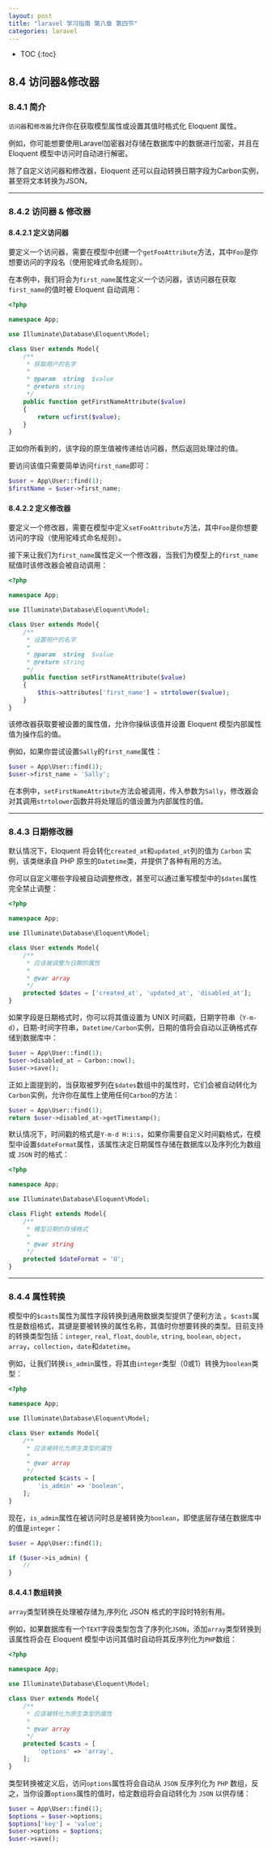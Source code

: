 ```yaml
---
layout: post
title: "laravel 学习指南 第八章 第四节"
categories: laravel
---
```


* TOC
{:toc}


## 8.4 访问器&修改器

### 8.4.1 简介

`访问器`和`修改器`允许你在获取模型属性或设置其值时格式化 Eloquent 属性。

例如，你可能想要使用Laravel加密器对存储在数据库中的数据进行加密，并且在 Eloquent 模型中访问时自动进行解密。

除了自定义访问器和修改器，Eloquent 还可以自动转换日期字段为Carbon实例，甚至将文本转换为JSON。

----

### 8.4.2 访问器 & 修改器

#### 8.4.2.1 定义访问器

要定义一个访问器，需要在模型中创建一个`getFooAttribute`方法，其中`Foo`是你想要访问的字段名（使用驼峰式命名规则）。

在本例中，我们将会为`first_name`属性定义一个访问器，该访问器在获取`first_name`的值时被 Eloquent 自动调用：

```php
<?php

namespace App;

use Illuminate\Database\Eloquent\Model;

class User extends Model{
    /**
     * 获取用户的名字
     *
     * @param  string  $value
     * @return string
     */
    public function getFirstNameAttribute($value)
    {
        return ucfirst($value);
    }
}
```
正如你所看到的，该字段的原生值被传递给访问器，然后返回处理过的值。

要访问该值只需要简单访问`first_name`即可：

```php
$user = App\User::find(1);
$firstName = $user->first_name;
```

#### 8.4.2.2 定义修改器

要定义一个修改器，需要在模型中定义`setFooAttribute`方法，其中`Foo`是你想要访问的字段（使用驼峰式命名规则）。

接下来让我们为`first_name`属性定义一个修改器，当我们为模型上的`first_name`赋值时该修改器会被自动调用：

```php
<?php

namespace App;

use Illuminate\Database\Eloquent\Model;

class User extends Model{
    /**
     * 设置用户的名字
     *
     * @param  string  $value
     * @return string
     */
    public function setFirstNameAttribute($value)
    {
        $this->attributes['first_name'] = strtolower($value);
    }
}
```
该修改器获取要被设置的属性值，允许你操纵该值并设置 Eloquent 模型内部属性值为操作后的值。

例如，如果你尝试设置`Sally`的`first_name`属性：

```php
$user = App\User::find(1);
$user->first_name = 'Sally';
```
在本例中，`setFirstNameAttribute`方法会被调用，传入参数为`Sally`，修改器会对其调用`strtolower`函数并将处理后的值设置为内部属性的值。


----

### 8.4.3 日期修改器

默认情况下，Eloquent 将会转化`created_at`和`updated_at`列的值为 `Carbon` 实例，该类继承自 PHP 原生的`Datetime`类，并提供了各种有用的方法。

你可以自定义哪些字段被自动调整修改，甚至可以通过重写模型中的`$dates`属性完全禁止调整：

```php
<?php

namespace App;

use Illuminate\Database\Eloquent\Model;

class User extends Model{
    /**
     * 应该被调整为日期的属性
     *
     * @var array
     */
    protected $dates = ['created_at', 'updated_at', 'disabled_at'];
}
```
如果字段是日期格式时，你可以将其值设置为 UNIX 时间戳，日期字符串（`Y-m-d`），日期-时间字符串，`Datetime/Carbon`实例，日期的值将会自动以正确格式存储到数据库中：

```php
$user = App\User::find(1);
$user->disabled_at = Carbon::now();
$user->save();
```
正如上面提到的，当获取被罗列在`$dates`数组中的属性时，它们会被自动转化为`Carbon`实例，允许你在属性上使用任何`Carbon`的方法：

```php
$user = App\User::find(1);
return $user->disabled_at->getTimestamp();
```
默认情况下，时间戳的格式是`Y-m-d H:i:s`，如果你需要自定义时间戳格式，在模型中设置`$dateFormat`属性，该属性决定日期属性存储在数据库以及序列化为数组或 `JSON` 时的格式：

```php
<?php

namespace App;

use Illuminate\Database\Eloquent\Model;

class Flight extends Model{
    /**
     * 模型日期的存储格式
     *
     * @var string
     */
    protected $dateFormat = 'U';
}
```

----

### 8.4.4 属性转换

模型中的`$casts`属性为属性字段转换到通用数据类型提供了便利方法 。`$casts`属性是数组格式，其键是要被转换的属性名称，其值时你想要转换的类型。目前支持的转换类型包括：`integer`, `real`, `float`, `double`, `string`, `boolean`, `object`，`array`，`collection`，`date`和`datetime`。

例如，让我们转换`is_admin`属性，将其由`integer`类型（0或1）转换为`boolean`类型：

```php
<?php

namespace App;

use Illuminate\Database\Eloquent\Model;

class User extends Model{
    /**
     * 应该被转化为原生类型的属性
     *
     * @var array
     */
    protected $casts = [
        'is_admin' => 'boolean',
    ];
}
```
现在，`is_admin`属性在被访问时总是被转换为`boolean`，即使底层存储在数据库中的值是`integer`：

```php
$user = App\User::find(1);

if ($user->is_admin) {
    //
}
```

#### 8.4.4.1 数组转换

`array`类型转换在处理被存储为,序列化 JSON 格式的字段时特别有用。

例如，如果数据库有一个`TEXT`字段类型包含了序列化`JSON`，添加`array`类型转换到该属性将会在 Eloquent 模型中访问其值时自动将其反序列化为`PHP`数组：

```php
<?php

namespace App;

use Illuminate\Database\Eloquent\Model;

class User extends Model{
    /**
     * 应该被转化为原生类型的属性
     *
     * @var array
     */
    protected $casts = [
        'options' => 'array',
    ];
}
```
类型转换被定义后，访问`options`属性将会自动从 `JSON` 反序列化为 `PHP` 数组，反之，当你设置`options`属性的值时，给定数组将会自动转化为 `JSON` 以供存储：

```php
$user = App\User::find(1);
$options = $user->options;
$options['key'] = 'value';
$user->options = $options;
$user->save();
```